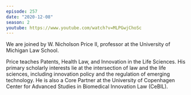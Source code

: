 ```yaml
---
episode: 257
date: "2020-12-08"
season: 2
youtube: https://www.youtube.com/watch?v=MLPGwjChoSc
---
```

We are joined by W. Nicholson Price II, professor at the University of Michigan
Law School.

Price teaches Patents, Health Law, and Innovation in the Life Sciences. His
primary scholarly interests lie at the intersection of law and the life
sciences, including innovation policy and the regulation of emerging
technology. He is also a Core Partner at the University of Copenhagen Center
for Advanced Studies in Biomedical Innovation Law (CeBIL).
